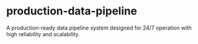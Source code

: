 # production-data-pipeline
A production-ready data pipeline system designed for 24/7 operation with high reliability and scalability.
